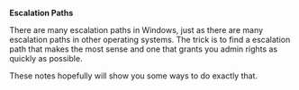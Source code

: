 <strong>Escalation Paths</strong>

There are many escalation paths in Windows, just as there are many escalation paths in other operating systems. The trick is to find a escalation path that makes the most sense and one that grants you admin rights as quickly as possible.

These notes hopefully will show you some ways to do exactly that.
